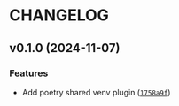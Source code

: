 # CHANGELOG


## v0.1.0 (2024-11-07)

### Features

- Add poetry shared venv plugin
  ([`1758a9f`](https://github.com/lucasvieirasilva/poetry-shared-venv-plugin/commit/1758a9fe0c0f1c2b8221d9f7c632c0dfbc8424a2))

